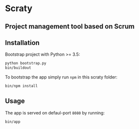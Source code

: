 # Scraty

## Project management tool based on Scrum

## Installation

Bootstrap project with Python >= 3.5:

```bash
python bootstrap.py
bin/buildout
```

To bootstrap the app simply run `npm` in this scraty folder:

```bash
bin/npm install
```

## Usage

The app is served on defaul-port `8080` by running:

```bash
bin/app
```